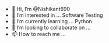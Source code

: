 - 👋 Hi, I’m @Nishikant690
- 👀 I’m interested in ... Software Testing
- 🌱 I’m currently learning ... Python
- 💞️ I’m looking to collaborate on ...
- 📫 How to reach me ...

<!---
Nishikant690/Nishikant690 is a ✨ special ✨ repository because its `README.md` (this file) appears on your GitHub profile.
You can click the Preview link to take a look at your changes.
--->
